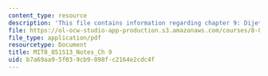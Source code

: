 ```yaml
---
content_type: resource
description: 'This file contains information regarding chapter 9: Dijet Production.'
file: https://ol-ocw-studio-app-production.s3.amazonaws.com/courses/8-851-effective-field-theory-spring-2013/b7a69aa95f039cb9098fc2164e2cdc4f_MIT8_851S13_DijectProducio.pdf
file_type: application/pdf
resourcetype: Document
title: MIT8_851S13_Notes_Ch 9
uid: b7a69aa9-5f03-9cb9-098f-c2164e2cdc4f
---
```

